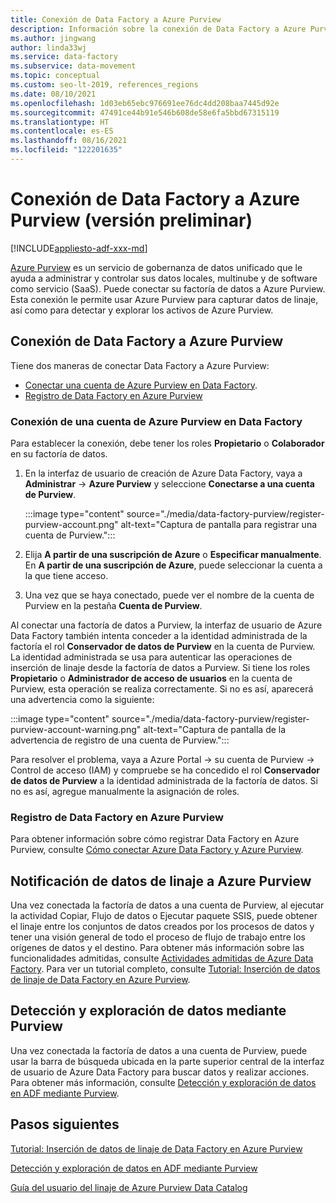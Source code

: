 ```yaml
---
title: Conexión de Data Factory a Azure Purview
description: Información sobre la conexión de Data Factory a Azure Purview
ms.author: jingwang
author: linda33wj
ms.service: data-factory
ms.subservice: data-movement
ms.topic: conceptual
ms.custom: seo-lt-2019, references_regions
ms.date: 08/10/2021
ms.openlocfilehash: 1d03eb65ebc976691ee76dc4dd208baa7445d92e
ms.sourcegitcommit: 47491ce44b91e546b608de58e6fa5bbd67315119
ms.translationtype: HT
ms.contentlocale: es-ES
ms.lasthandoff: 08/16/2021
ms.locfileid: "122201635"
---
```

# <a name="connect-data-factory-to-azure-purview-preview"></a>Conexión de Data Factory a Azure Purview (versión preliminar)

[!INCLUDE[appliesto-adf-xxx-md](includes/appliesto-adf-xxx-md.md)]

[Azure Purview](../purview/overview.md) es un servicio de gobernanza de datos unificado que le ayuda a administrar y controlar sus datos locales, multinube y de software como servicio (SaaS). Puede conectar su factoría de datos a Azure Purview. Esta conexión le permite usar Azure Purview para capturar datos de linaje, así como para detectar y explorar los activos de Azure Purview.

## <a name="connect-data-factory-to-azure-purview"></a>Conexión de Data Factory a Azure Purview

Tiene dos maneras de conectar Data Factory a Azure Purview:

- [Conectar una cuenta de Azure Purview en Data Factory](#connect-to-azure-purview-account-in-data-factory).
- [Registro de Data Factory en Azure Purview](#register-data-factory-in-azure-purview)

### <a name="connect-to-azure-purview-account-in-data-factory"></a>Conexión de una cuenta de Azure Purview en Data Factory

Para establecer la conexión, debe tener los roles **Propietario** o **Colaborador** en su factoría de datos.

1. En la interfaz de usuario de creación de Azure Data Factory, vaya a **Administrar** -> **Azure Purview** y  seleccione **Conectarse a una cuenta de Purview**. 

    :::image type="content" source="./media/data-factory-purview/register-purview-account.png" alt-text="Captura de pantalla para registrar una cuenta de Purview.":::

2. Elija **A partir de una suscripción de Azure** o **Especificar manualmente**. En **A partir de una suscripción de Azure**, puede seleccionar la cuenta a la que tiene acceso.

3. Una vez que se haya conectado, puede ver el nombre de la cuenta de Purview en la pestaña **Cuenta de Purview**.

Al conectar una factoría de datos a Purview, la interfaz de usuario de Azure Data Factory también intenta conceder a la identidad administrada de la factoría el rol **Conservador de datos de Purview** en la cuenta de Purview. La identidad administrada se usa para autenticar las operaciones de inserción de linaje desde la factoría de datos a Purview. Si tiene los roles **Propietario** o **Administrador de acceso de usuarios** en la cuenta de Purview, esta operación se realiza correctamente. Si no es así, aparecerá una advertencia como la siguiente:

:::image type="content" source="./media/data-factory-purview/register-purview-account-warning.png" alt-text="Captura de pantalla de la advertencia de registro de una cuenta de Purview.":::

Para resolver el problema, vaya a Azure Portal -> su cuenta de Purview -> Control de acceso (IAM) y compruebe se ha concedido el rol **Conservador de datos de Purview** a la identidad administrada de la factoría de datos. Si no es así, agregue manualmente la asignación de roles.

### <a name="register-data-factory-in-azure-purview"></a>Registro de Data Factory en Azure Purview

Para obtener información sobre cómo registrar Data Factory en Azure Purview, consulte [Cómo conectar Azure Data Factory y Azure Purview](../purview/how-to-link-azure-data-factory.md). 

## <a name="report-lineage-data-to-azure-purview"></a>Notificación de datos de linaje a Azure Purview

Una vez conectada la factoría de datos a una cuenta de Purview, al ejecutar la actividad Copiar, Flujo de datos o Ejecutar paquete SSIS, puede obtener el linaje entre los conjuntos de datos creados por los procesos de datos y tener una visión general de todo el proceso de flujo de trabajo entre los orígenes de datos y el destino. Para obtener más información sobre las funcionalidades admitidas, consulte [Actividades admitidas de Azure Data Factory](../purview/how-to-link-azure-data-factory.md#supported-azure-data-factory-activities). Para ver un tutorial completo, consulte [Tutorial: Inserción de datos de linaje de Data Factory en Azure Purview](tutorial-push-lineage-to-purview.md).

## <a name="discover-and-explore-data-using-purview"></a>Detección y exploración de datos mediante Purview

Una vez conectada la factoría de datos a una cuenta de Purview, puede usar la barra de búsqueda ubicada en la parte superior central de la interfaz de usuario de Azure Data Factory para buscar datos y realizar acciones. Para obtener más información, consulte [Detección y exploración de datos en ADF mediante Purview](how-to-discover-explore-purview-data.md).

## <a name="next-steps"></a>Pasos siguientes

[Tutorial: Inserción de datos de linaje de Data Factory en Azure Purview](tutorial-push-lineage-to-purview.md)

[Detección y exploración de datos en ADF mediante Purview](how-to-discover-explore-purview-data.md)

[Guía del usuario del linaje de Azure Purview Data Catalog](../purview/catalog-lineage-user-guide.md)